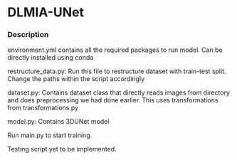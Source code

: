# DLMIA-UNet
### Description
environment.yml contains all the required packages to run model. Can be directly installed using conda

restructure_data.py: Run this file to restructure dataset with train-test split. Change the paths within the script accordingly

dataset.py: Contains dataset class that directly reads images from directory and does preprocessing we had done earlier. This uses transformations from transformations.py

model.py: Contains 3DUNet model

Run main.py to start training. 

Testing script yet to be implemented.



